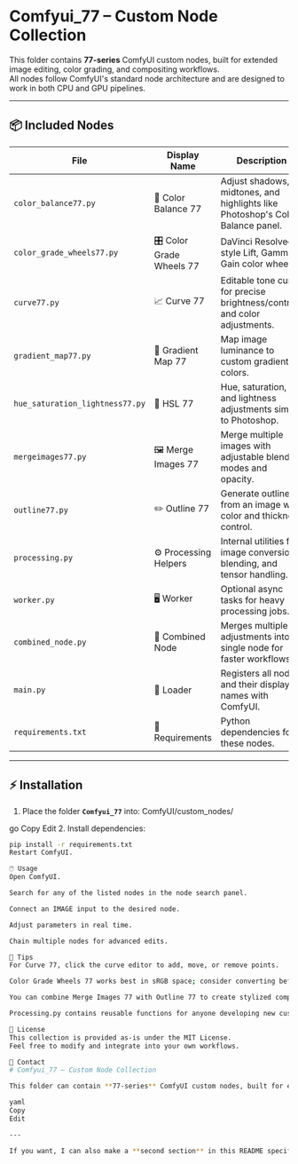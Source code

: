 # Comfyui_77 – Custom Node Collection

This folder contains **77-series** ComfyUI custom nodes, built for extended image editing, color grading, and compositing workflows.  
All nodes follow ComfyUI's standard node architecture and are designed to work in both CPU and GPU pipelines.

---

## 📦 Included Nodes

| File | Display Name | Description |
|------|--------------|-------------|
| `color_balance77.py` | 🎨 Color Balance 77 | Adjust shadows, midtones, and highlights like Photoshop's Color Balance panel. |
| `color_grade_wheels77.py` | 🎛️ Color Grade Wheels 77 | DaVinci Resolve–style Lift, Gamma, Gain color wheels. |
| `curve77.py` | 📈 Curve 77 | Editable tone curve for precise brightness/contrast and color adjustments. |
| `gradient_map77.py` | 🌈 Gradient Map 77 | Map image luminance to custom gradient colors. |
| `hue_saturation_lightness77.py` | 🎨 HSL 77 | Hue, saturation, and lightness adjustments similar to Photoshop. |
| `mergeimages77.py` | 🖼️ Merge Images 77 | Merge multiple images with adjustable blend modes and opacity. |
| `outline77.py` | ✏️ Outline 77 | Generate outlines from an image with color and thickness control. |
| `processing.py` | ⚙️ Processing Helpers | Internal utilities for image conversion, blending, and tensor handling. |
| `worker.py` | 🖥️ Worker | Optional async tasks for heavy processing jobs. |
| `combined_node.py` | 🧩 Combined Node | Merges multiple adjustments into a single node for faster workflows. |
| `main.py` | 🔧 Loader | Registers all nodes and their display names with ComfyUI. |
| `requirements.txt` | 📄 Requirements | Python dependencies for these nodes. |

---

## ⚡ Installation

1. Place the folder **`Comfyui_77`** into:
ComfyUI/custom_nodes/

go
Copy
Edit
2. Install dependencies:
```bash
pip install -r requirements.txt
Restart ComfyUI.

🖱️ Usage
Open ComfyUI.

Search for any of the listed nodes in the node search panel.

Connect an IMAGE input to the desired node.

Adjust parameters in real time.

Chain multiple nodes for advanced edits.

🔹 Tips
For Curve 77, click the curve editor to add, move, or remove points.

Color Grade Wheels 77 works best in sRGB space; consider converting before/after for other color spaces.

You can combine Merge Images 77 with Outline 77 to create stylized composites.

Processing.py contains reusable functions for anyone developing new custom nodes.

📜 License
This collection is provided as-is under the MIT License.
Feel free to modify and integrate into your own workflows.

📩 Contact
# Comfyui_77 – Custom Node Collection

This folder can contain **77-series** ComfyUI custom nodes, built for extended imag

yaml
Copy
Edit

---

If you want, I can also make a **second section** in this README specifically for your upcoming **`Layer_Studio_77`** node, so it’s documented and ready when you add it. That way, all your 77-series tools are documented in one place.






